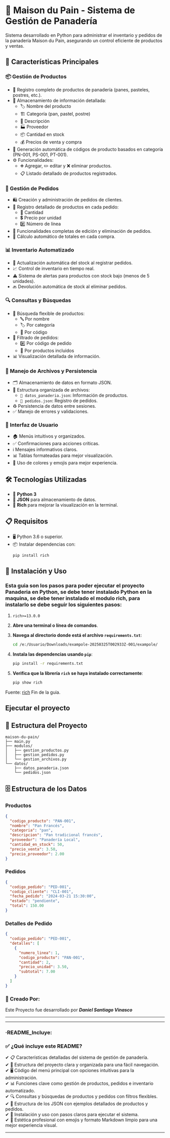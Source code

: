 # 🥖 Maison du Pain - Sistema de Gestión de Panadería

Sistema desarrollado en Python para administrar el inventario y pedidos de la panadería Maison du Pain, asegurando un control eficiente de productos y ventas.

## 🌟 Características Principales

### 📦 Gestión de Productos
- 📌 Registro completo de productos de panadería (panes, pasteles, postres, etc.).
- 📂 Almacenamiento de información detallada:
  - 🏷️ Nombre del producto
  - 🏗️ Categoría (pan, pastel, postre)
  - 📝 Descripción
  - 🏭 Proveedor
  - 📦 Cantidad en stock
  - 💰 Precios de venta y compra
- 🔢 Generación automática de códigos de producto basados en categoría (PN-001, PS-001, PT-001).
- ⚙️ Funcionalidades:
  - ➕ Agregar, ✏️ editar y ❌ eliminar productos.
  - 📋 Listado detallado de productos registrados.

### 📝 Gestión de Pedidos
- 🛍️ Creación y administración de pedidos de clientes.
- 📄 Registro detallado de productos en cada pedido:
  - 🔢 Cantidad
  - 💲 Precio por unidad
  - #️⃣ Número de línea
- 🔄 Funcionalidades completas de edición y eliminación de pedidos.
- 🧮 Cálculo automático de totales en cada compra.

### 📊 Inventario Automatizado
- 🔄 Actualización automática del stock al registrar pedidos.
- 📈 Control de inventario en tiempo real.
- ⚠️ Sistema de alertas para productos con stock bajo (menos de 5 unidades).
- 🔙 Devolución automática de stock al eliminar pedidos.

### 🔍 Consultas y Búsquedas
- 🔎 Búsqueda flexible de productos:
  - 🔤 Por nombre
  - 🏷️ Por categoría
  - 🔢 Por código
- 📑 Filtrado de pedidos:
  - #️⃣ Por código de pedido
  - 🛒 Por productos incluidos
- 📊 Visualización detallada de información.

### 💾 Manejo de Archivos y Persistencia
- 🗂️ Almacenamiento de datos en formato JSON.
- 📂 Estructura organizada de archivos:
  - `📜 datos_panaderia.json`: Información de productos.
  - `📜 pedidos.json`: Registro de pedidos.
- ♻️ Persistencia de datos entre sesiones.
- ✅ Manejo de errores y validaciones.

### 👥 Interfaz de Usuario
- 🏠 Menús intuitivos y organizados.
- ✅ Confirmaciones para acciones críticas.
- ℹ️ Mensajes informativos claros.
- 📊 Tablas formateadas para mejor visualización.
- 🎨 Uso de colores y emojis para mejor experiencia.

## 🛠️ Tecnologías Utilizadas
- 🐍 **Python 3**
- 📄 **JSON** para almacenamiento de datos.
- 🎨 **Rich** para mejorar la visualización en la terminal.

## 📋 Requisitos
- 🖥️ Python 3.6 o superior.
- 📦 Instalar dependencias con:
  ```sh
  pip install rich


## 🚀 Instalación y Uso

### Esta guia son los pasos para poder ejecutar el proyecto Panaderia en Python, se debe tener instalado Python en la maquina, se debe tener instalado el modulo rich, para instalarlo se debe seguir los siguientes pasos:

1. 
    ```pip-requirements
    rich>=13.0.0
    ```

2. **Abre una terminal o línea de comandos**.

3. **Navega al directorio donde está el archivo `requirements.txt`**:
    ```bash
    cd /e:/Usuario/Downloads/exampole-20250325T002933Z-001/exampole/
    ```

4. **Instala las dependencias usando `pip`**:
    ```bash
    pip install -r requirements.txt
    ```

5. **Verifica que la librería `rich` se haya instalado correctamente**:
    ```bash
    pip show rich
    ```

Fuente: [rich](https://pypi.org/project/rich/)
Fin de la guia.
## Ejecutar el proyecto

## 📁 Estructura del Proyecto
```
maison-du-pain/
├── main.py
├── modulos/
│   ├── gestion_productos.py
│   ├── gestion_pedidos.py
│   └── gestion_archivos.py
└── datos/
    ├── datos_panaderia.json
    └── pedidos.json
```

## 🗄️ Estructura de los Datos

### Productos
```json
{
  "codigo_producto": "PAN-001",
  "nombre": "Pan Francés",
  "categoria": "pan",
  "descripcion": "Pan tradicional francés",
  "proveedor": "Panadería Local",
  "cantidad_en_stock": 50,
  "precio_venta": 3.50,
  "precio_proveedor": 2.00
}
```

### Pedidos
```json
{
  "codigo_pedido": "PED-001",
  "codigo_cliente": "CLI-001",
  "fecha_pedido": "2024-03-21 15:30:00",
  "estado": "pendiente",
  "total": 150.00
}
```

### Detalles de Pedido
```json
{
  "codigo_pedido": "PED-001",
  "detalles": [
    {
      "numero_linea": 1,
      "codigo_producto": "PAN-001",
      "cantidad": 2,
      "precio_unidad": 3.50,
      "subtotal": 7.00
    }
  ]
}
```

### 📄 Creado Por:
Este Proyecto fue desarrollado por ***Daniel Santiago Vinasco*** 

-------------------------------------------------------

---

### ·README_Incluye:
### ✅ ¿Qué incluye este README?
✔ 📋 Características detalladas del sistema de gestión de panadería.  
✔ 📁 Estructura del proyecto clara y organizada para una fácil navegación.  
✔ 🖥️ Código del menú principal con opciones intuitivas para la administración.  
✔ 📊 Funciones clave como gestión de productos, pedidos e inventario automatizado.  
✔ 🔍 Consultas y búsquedas de productos y pedidos con filtros flexibles.  
✔ 💾 Estructura de los JSON con ejemplos detallados de productos y pedidos.  
✔ 🚀 Instalación y uso con pasos claros para ejecutar el sistema.  
✔ 🎨 Estética profesional con emojis y formato Markdown limpio para una mejor experiencia visual.  


----------------------------------------------




